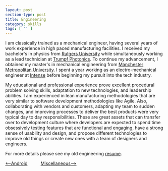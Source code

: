 ```yaml
---
layout: post
section-type: post
title: Engineering
category: skills
tags: [ '' ]
---
```


I am classically trained as a mechanical engineer, having several years of work experience in high paced manufacturing facilities.  I received my bachelor's in physics from <a href = "http://www.physics.rutgers.edu/">Rutgers University</a> while simultaneously working as a lead technician at <a href="http://us.trumpf.com">Trumpf Photonics</a>.  To continue my advancement, I obtained my master's in mechanical engineering from <a href="http://www2.mmu.ac.uk/study/postgraduate/taught/2016/13396/">Manchester Metropolitan University</a>.  I spent a year working as an electro-mechanical engineer at <a href="http://www.intenseco.com">Intense</a> before beginning my pursuit into the tech industry.

My educational and professional experience prove excellent procedural problem solving skills, adaptation to new technologies, and leadership abilities.  I am experienced in lean manufacturing methodologies that are very similar to software development methodologies like Agile. Also, collaborating with vendors and customers, adapting my team to sudden changes, and improving processes to deliver the best products were very typical day to day responsibilities. These are great assets that can transfer over to development culture where developers are expected to spend time obsessively testing features that are functional and engaging, have a strong sense of usability and design, and propose different technologies to improve old things or create new ones with a team of designers and engineers.

For more details please see my old engineering <a href = "https://github.com/chris-shum/chris-shum.github.io/raw/master/resumes/Chris_Shum_Engineering_Resume.pdf">resume</a>.

<a href = "https://chris-shum.github.io/skills/2016/11/20/android.html"><--Android</a>&emsp;&emsp;&emsp;<a href = "https://chris-shum.github.io/skills/2016/11/18/misc.html">Miscellaneous--></a>  
